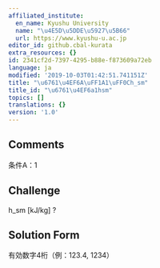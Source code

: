 ```yaml
---
affiliated_institute:
  en_name: Kyushu University
  name: "\u4E5D\u5DDE\u5927\u5B66"
  url: https://www.kyushu-u.ac.jp
editor_id: github.cbal-kurata
extra_resources: {}
id: 2341cf2d-7397-4295-b88e-f873609a72eb
language: ja
modified: '2019-10-03T01:42:51.741151Z'
title: "\u6761\u4EF6A\uFF1A1\uFF0Ch_sm"
title_id: "\u6761\u4EF6a1hsm"
topics: []
translations: {}
version: '1.0'
---
```


## Comments
条件A：1

## Challenge
h_sm [kJ/kg] ?

## Solution Form
有効数字4桁（例：123.4,  1234）




